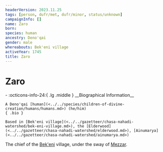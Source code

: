 ```yaml
---
headerVersion: 2023.11.25
tags: [person, dufr/met, dufr/minor, status/unknown]
campaignInfo: []
name: Zaro
born:
species: human
ancestry: Deno'qai
gender: male
whereabouts: Bek'eni village
activeYear: 1745
title: Zaro
---
```

# Zaro
<div class="grid cards ext-narrow-margin ext-one-column" markdown>
- :octicons-info-24:{ .lg .middle } __Biographical Information__

    A Deno'qai [human](<../../species/children-of-divine-creation/humans/humans.md>) (he/him)  
    { .bio }

    Based in [Bek'eni village](<../../gazetteer/chasa-nahadi-watershed/bek-eni-village.md>), the [Elderwood](<../../gazetteer/chasa-nahadi-watershed/elderwood.md>), [Ainumarya](<../../gazetteer/chasa-nahadi-watershed/ainumarya.md>)
</div>


The chief of the [Bek'eni](<../../groups/deno-qai-tribes/bek-eni.md>) village, under the sway of [Mezzar](<../other-nonhumans/mezzar.md>). 